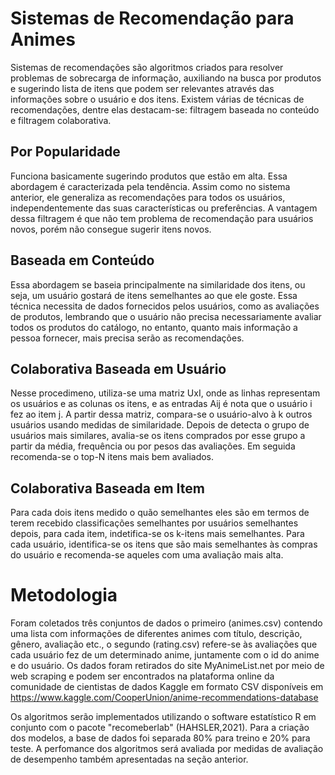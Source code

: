 # Sistemas de Recomendação para Animes
Sistemas de recomendações são algoritmos criados para resolver problemas de sobrecarga de informação, auxiliando na busca por produtos e sugerindo lista de itens que podem ser relevantes através das informações sobre o usuário e dos itens. Existem várias de técnicas de recomendações, dentre elas destacam-se: filtragem baseada no conteúdo e filtragem colaborativa.   



## Por Popularidade
Funciona basicamente sugerindo produtos que estão em alta. Essa abordagem é caracterizada pela tendência. Assim como no sistema anterior, ele generaliza as recomendações para todos os usuários, independentemente das suas características ou preferências.  A vantagem dessa filtragem é que não tem problema de recomendação para usuários novos, porém não consegue sugerir itens novos. 

## Baseada em Conteúdo
Essa abordagem se baseia principalmente na similaridade dos itens, ou seja, um usuário gostará de itens semelhantes ao que ele goste. Essa técnica necessita de dados fornecidos pelos usuários, como as avaliações de produtos, lembrando que o usuário não precisa necessariamente avaliar todos os produtos do catálogo, no entanto, quanto mais informação a pessoa fornecer, mais precisa serão as recomendações.

## Colaborativa Baseada em Usuário
Nesse procedimeno, utiliza-se uma matriz UxI, onde as linhas representam os usuários e as colunas os itens, e as entradas Aij é nota que o usuário i fez ao item j. A partir dessa matriz, compara-se o usuário-alvo à k outros usuários usando medidas de similaridade. Depois de detecta o grupo de usuários mais similares, avalia-se os itens comprados por esse grupo a partir da média, frequência ou por pesos das avaliações. Em seguida recomenda-se o top-N itens mais bem avaliados.  

## Colaborativa Baseada em Item

Para cada dois itens medido o quão semelhantes eles são em termos de terem recebido classificações semelhantes por usuários semelhantes depois, para cada item, indetifica-se os k-itens mais semelhantes. Para cada usuário, identifica-se os itens que são mais semelhantes às compras do usuário e recomenda-se aqueles com uma avaliação mais alta.


# Metodologia
Foram coletados três conjuntos de dados o primeiro (animes.csv) contendo uma lista com informações de diferentes animes com título, descrição, gênero, avaliação etc., o segundo (rating.csv) refere-se às avaliações que cada usuário fez de um determinado anime, juntamente com o id do anime e do usuário. Os dados foram retirados do site  MyAnimeList.net por meio de web scraping e podem ser encontrados na plataforma online da comunidade de cientistas de dados Kaggle em formato CSV disponíveis em https://www.kaggle.com/CooperUnion/anime-recommendations-database 

Os algoritmos serão implementados utilizando o software estatístico R em conjunto com o pacote "recomeberlab" (HAHSLER,2021). 
Para a criação dos modelos, a base de dados foi separada 80\% para treino e 20\% para teste. A perfomance dos algoritmos será avaliada por medidas de avaliação de desempenho também apresentadas na seção anterior.
